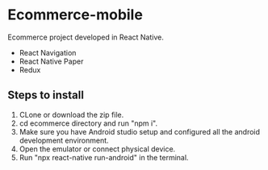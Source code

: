 # Ecommerce-mobile
Ecommerce project developed in React Native.

- React Navigation
- React Native Paper
- Redux

## Steps to install

1) CLone or download the zip file.
2) cd ecommerce directory and run "npm i".
3) Make sure you have Android studio setup and configured all the android development environment.
4) Open the emulator or connect physical device.
5) Run "npx react-native run-android" in the terminal.
